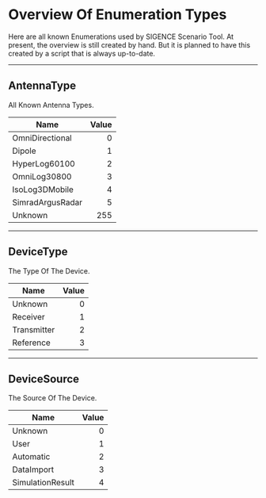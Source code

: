 ﻿# Overview Of Enumeration Types

Here are all known Enumerations used by SIGENCE Scenario Tool.
At present, the overview is still created by hand. 
But it is planned to have this created by a script that is always up-to-date.

---

## AntennaType

All Known Antenna Types.

|Name|Value|
|----|----:|
|OmniDirectional|0|
|Dipole|1|
|HyperLog60100|2|
|OmniLog30800|3|
|IsoLog3DMobile|4|
|SimradArgusRadar|5|
|Unknown|255|

---

## DeviceType

The Type Of The Device.

|Name|Value|
|----|----:|
|Unknown|0|
|Receiver|1|
|Transmitter|2|
|Reference|3|

---

## DeviceSource

The Source Of The Device.

|Name|Value|
|----|----:|
|Unknown|0|
|User|1|
|Automatic|2|
|DataImport|3|
|SimulationResult|4|
